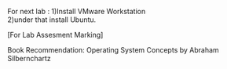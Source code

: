 For next lab :
1)Install VMware Workstation
<br>
2)under that install Ubuntu. 

[For Lab Assesment Marking]

Book Recommendation: Operating System Concepts by Abraham Silbernchartz
